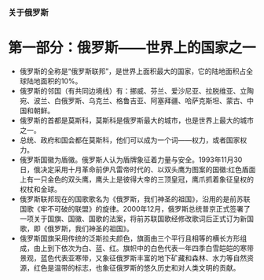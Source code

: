 ### 关于俄罗斯

# 第一部分：俄罗斯——世界上的国家之一

- 俄罗斯的全称是“俄罗斯联邦”，是世界上面积最大的国家，它的陆地面积占全球陆地面积的10%。
- 俄罗斯的邻国（有共同边境线）有：挪威、芬兰、爱沙尼亚、拉脱维亚、立陶宛、波兰、白俄罗斯、乌克兰、格鲁吉亚、阿塞拜疆、哈萨克斯坦、蒙古、中国和朝鲜。
- 俄罗斯的首都是莫斯科，莫斯科是俄罗斯最大的城市，也是世界上最大的城市之一。
- 总统、政府和国会都在莫斯科，他们可以成为一个词——权力，或者国家权力。
- 俄罗斯国徽为盾徽。俄罗斯人认为盾牌象征着力量与安全。1993年11月30日，俄决定采用十月革命前伊凡雷帝时代的、以双头鹰为图案的国徽:红色盾面上有一只金色的双头鹰，鹰头上是彼得大帝的三顶皇冠，鹰爪抓着象征皇权的权杖和金球。
- 俄罗斯联邦现在的国歌歌名为《俄罗斯，我们神圣的祖国》，沿用的是前苏联国歌《牢不可破的联盟》的旋律。2000年12月，俄罗斯总统普京正式签署了一项关于国旗、国徽、国歌的法案，将前苏联国歌经修改歌词后正式订为新国歌，即《俄罗斯，我们神圣的祖国》。
- 俄罗斯国旗采用传统的泛斯拉夫颜色，旗面由三个平行且相等的横长方形组成，由上到下依次为白、蓝、红。旗帜中的白色代表一年四季白雪皑皑的寒带景观，蓝色代表亚寒带，又象征俄罗斯丰富的地下矿藏和森林、水力等自然资源，红色是温带的标志，也象征俄罗斯的悠久历史和对人类文明的贡献。